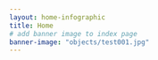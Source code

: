 ```yaml
---
layout: home-infographic
title: Home
# add banner image to index page 
banner-image: "objects/test001.jpg"
---
```

